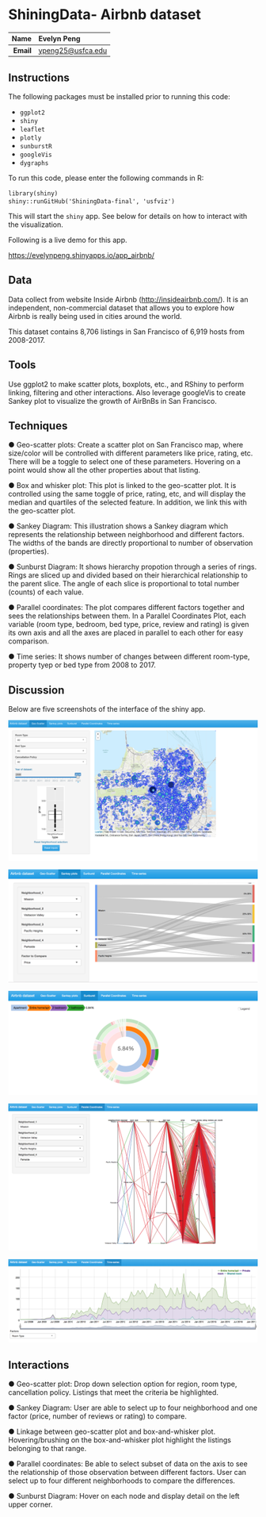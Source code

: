 # ShiningData- Airbnb dataset

| **Name**  | Evelyn Peng |
|----------:|:-------------|
| **Email** | ypeng25@usfca.edu |

Instructions
----------------------

The following packages must be installed prior to running this code:

- `ggplot2`
- `shiny`
- `leaflet`
- `plotly`
- `sunburstR`
- `googleVis`
- `dygraphs`



To run this code, please enter the following commands in R:

```
library(shiny)
shiny::runGitHub('ShiningData-final', 'usfviz')
```

This will start the `shiny` app. See below for details on how to interact with the visualization.

Following is a live demo for this app.

https://evelynpeng.shinyapps.io/app_airbnb/

## Data

Data collect from website Inside Airbnb (http://insideairbnb.com/). It is an independent, non-commercial dataset that allows you to explore how Airbnb is really being used in cities around the world.

This dataset contains 8,706 listings in San Francisco of 6,919 hosts from 2008-2017.

## Tools
Use ggplot2 to make scatter plots, boxplots, etc., and RShiny to perform linking, filtering and other interactions. Also leverage googleVis to create Sankey plot to visualize the growth of AirBnBs in San Francisco.
## Techniques
  ● Geo-scatter plots: Create a scatter plot on San Francisco map, where size/color will be controlled with different parameters like price, rating, etc. There will be a toggle to select one of these parameters. Hovering on a point would show all the other properties about that listing.
  
  ● Box and whisker plot: This plot is linked to the geo-scatter plot. It is controlled using the same toggle of price, rating, etc, and will display the median and quartiles of the selected feature. In addition, we link this with the geo-scatter plot.
  
  ● Sankey Diagram: This illustration shows a Sankey diagram which represents the relationship between neighborhood and different factors. The widths of the bands are directly proportional to number of observation (properties).
  
  ● Sunburst Diagram: It shows hierarchy propotion through a series of rings. Rings are sliced up and divided based on their hierarchical relationship to the parent slice. The angle of each slice is proportional to total number (counts) of each value.
  
  ● Parallel coordinates: The plot compares different factors together and sees the relationships between them. In a Parallel Coordinates Plot, each variable (room type, bedroom, bed type, price, review and rating) is given its own axis and all the axes are placed in parallel to each other for easy comparison.
  
  ● Time series: It shows number of changes between different room-type, property tyep or bed type from 2008 to 2017.

## Discussion

Below are five screenshots of the interface of the shiny app.

![IMAGE](app1.png)

![IMAGE](app2.png)

![IMAGE](app3.png)

![IMAGE](app4.png)

![IMAGE](app5.png)

## Interactions
  ● Geo-scatter plot: Drop down selection option for region, room type, cancellation policy. Listings that meet the criteria be highlighted.
  
  ● Sankey Diagram: User are able to select up to four neighborhood and one factor (price, number of reviews or rating) to compare.
  
  ● Linkage between geo-scatter plot and box-and-whisker plot. Hovering/brushing on the box-and-whisker plot highlight the listings belonging to that range.
  
  ● Parallel coordinates: Be able to select subset of data on the axis to see the relationship of those observation between different factors. User can select up to four different neighborhoods to compare the differences.
  
  ● Sunburst Diagram: Hover on each node and display detail on the left upper corner.

